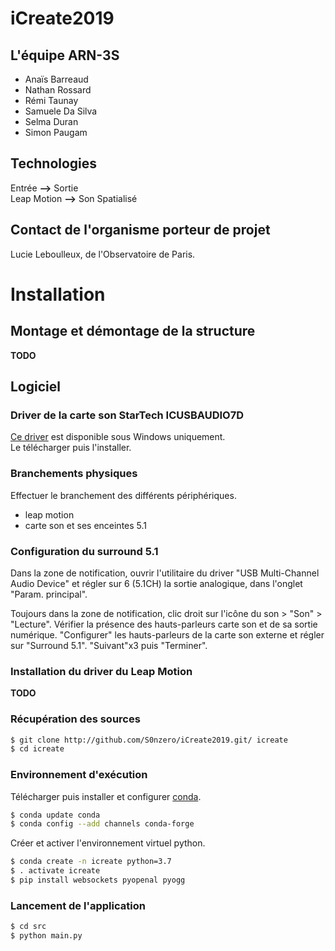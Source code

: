 
# iCreate2019

## L'équipe ARN-3S

* Anaïs Barreaud
* Nathan Rossard
* Rémi Taunay
* Samuele Da Silva
* Selma Duran
* Simon Paugam

## Technologies

Entrée **-->** Sortie  
Leap Motion **-->** Son Spatialisé

## Contact de l'organisme porteur de projet

Lucie Leboulleux, de l'Observatoire de Paris.
 
# Installation

## Montage et démontage de la structure

**TODO**

## Logiciel

### Driver de la carte son StarTech ICUSBAUDIO7D

[Ce driver](https://sgcdn.startech.com/005329/media/sets/C-Media-CM6206_Drivers/[CMedia%20CM6206]%20Windows%20USB%207.1%20Audio%20Adapter.zip) est disponible sous Windows uniquement.  
Le télécharger puis l'installer.   

### Branchements physiques

Effectuer le branchement des différents périphériques.  
* leap motion
* carte son et ses enceintes 5.1

### Configuration du surround 5.1

Dans la zone de notification, ouvrir l'utilitaire du driver "USB Multi-Channel Audio Device" et régler sur 6 (5.1CH) la sortie analogique, dans l'onglet "Param. principal".

Toujours dans la zone de notification, clic droit sur l'icône du son > "Son" > "Lecture". Vérifier la présence des hauts-parleurs carte son et de sa sortie numérique. "Configurer" les hauts-parleurs de la carte son externe et régler sur "Surround 5.1". "Suivant"x3 puis "Terminer". 

### Installation du driver du Leap Motion

**TODO**

### Récupération des sources

```bash
$ git clone http://github.com/S0nzero/iCreate2019.git/ icreate
$ cd icreate
```

### Environnement d'exécution

Télécharger puis installer et configurer [conda](https://repo.anaconda.com/miniconda/Miniconda3-latest-Windows-x86_64.exe).

```bash
$ conda update conda
$ conda config --add channels conda-forge
```

Créer et activer l'environnement virtuel python.
```bash
$ conda create -n icreate python=3.7
$ . activate icreate
$ pip install websockets pyopenal pyogg 
```

### Lancement de l'application

```bash
$ cd src
$ python main.py
```

